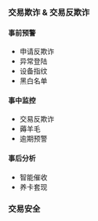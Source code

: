 ### 交易欺诈 & 交易反欺诈
#### 事前预警
- 申请反欺诈
- 异常登陆
- 设备指纹
- 黑白名单
#### 事中监控
- 交易反欺诈
- 薅羊毛
- 逾期预警
#### 事后分析
- 智能催收
- 养卡套现

### 交易安全
